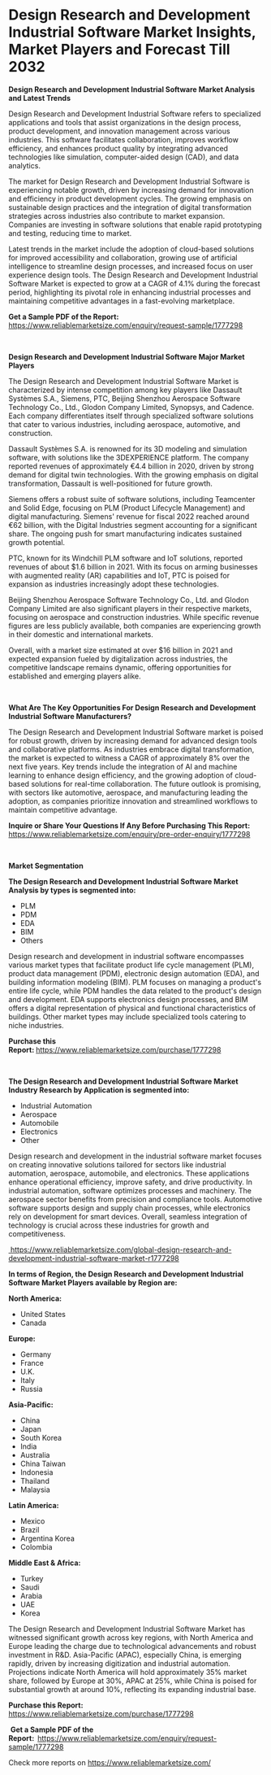 <p><h1>Design Research and Development Industrial Software Market Insights, Market Players and Forecast Till 2032</h1></p><p><strong>Design Research and Development Industrial Software Market Analysis and Latest Trends</strong></p>
<p><p>Design Research and Development Industrial Software refers to specialized applications and tools that assist organizations in the design process, product development, and innovation management across various industries. This software facilitates collaboration, improves workflow efficiency, and enhances product quality by integrating advanced technologies like simulation, computer-aided design (CAD), and data analytics.</p><p>The market for Design Research and Development Industrial Software is experiencing notable growth, driven by increasing demand for innovation and efficiency in product development cycles. The growing emphasis on sustainable design practices and the integration of digital transformation strategies across industries also contribute to market expansion. Companies are investing in software solutions that enable rapid prototyping and testing, reducing time to market.</p><p>Latest trends in the market include the adoption of cloud-based solutions for improved accessibility and collaboration, growing use of artificial intelligence to streamline design processes, and increased focus on user experience design tools. The Design Research and Development Industrial Software Market is expected to grow at a CAGR of 4.1% during the forecast period, highlighting its pivotal role in enhancing industrial processes and maintaining competitive advantages in a fast-evolving marketplace.</p></p>
<p><strong>Get a Sample PDF of the Report:&nbsp;</strong> <a href="https://www.reliablemarketsize.com/enquiry/request-sample/1777298?utm_campaign=2995&utm_medium=2&utm_source=Github&utm_content=ia&utm_term=11032025&utm_id=design-research-and-development-industrial-software">https://www.reliablemarketsize.com/enquiry/request-sample/1777298</a></p>
<p>&nbsp;</p>
<p><strong>Design Research and Development Industrial Software Major Market Players</strong></p>
<p><p>The Design Research and Development Industrial Software Market is characterized by intense competition among key players like Dassault Systèmes S.A., Siemens, PTC, Beijing Shenzhou Aerospace Software Technology Co., Ltd., Glodon Company Limited, Synopsys, and Cadence. Each company differentiates itself through specialized software solutions that cater to various industries, including aerospace, automotive, and construction.</p><p>Dassault Systèmes S.A. is renowned for its 3D modeling and simulation software, with solutions like the 3DEXPERIENCE platform. The company reported revenues of approximately €4.4 billion in 2020, driven by strong demand for digital twin technologies. With the growing emphasis on digital transformation, Dassault is well-positioned for future growth.</p><p>Siemens offers a robust suite of software solutions, including Teamcenter and Solid Edge, focusing on PLM (Product Lifecycle Management) and digital manufacturing. Siemens' revenue for fiscal 2022 reached around €62 billion, with the Digital Industries segment accounting for a significant share. The ongoing push for smart manufacturing indicates sustained growth potential.</p><p>PTC, known for its Windchill PLM software and IoT solutions, reported revenues of about $1.6 billion in 2021. With its focus on arming businesses with augmented reality (AR) capabilities and IoT, PTC is poised for expansion as industries increasingly adopt these technologies.</p><p>Beijing Shenzhou Aerospace Software Technology Co., Ltd. and Glodon Company Limited are also significant players in their respective markets, focusing on aerospace and construction industries. While specific revenue figures are less publicly available, both companies are experiencing growth in their domestic and international markets.</p><p>Overall, with a market size estimated at over $16 billion in 2021 and expected expansion fueled by digitalization across industries, the competitive landscape remains dynamic, offering opportunities for established and emerging players alike.</p></p>
<p>&nbsp;</p>
<p><strong>What Are The Key Opportunities For Design Research and Development Industrial Software Manufacturers?</strong></p>
<p><p>The Design Research and Development Industrial Software market is poised for robust growth, driven by increasing demand for advanced design tools and collaborative platforms. As industries embrace digital transformation, the market is expected to witness a CAGR of approximately 8% over the next five years. Key trends include the integration of AI and machine learning to enhance design efficiency, and the growing adoption of cloud-based solutions for real-time collaboration. The future outlook is promising, with sectors like automotive, aerospace, and manufacturing leading the adoption, as companies prioritize innovation and streamlined workflows to maintain competitive advantage.</p></p>
<p><strong>Inquire or Share Your Questions If Any Before Purchasing This Report:</strong> <a href="https://www.reliablemarketsize.com/enquiry/pre-order-enquiry/1777298?utm_campaign=2995&utm_medium=2&utm_source=Github&utm_content=ia&utm_term=11032025&utm_id=design-research-and-development-industrial-software">https://www.reliablemarketsize.com/enquiry/pre-order-enquiry/1777298</a></p>
<p>&nbsp;</p>
<p><strong>Market Segmentation</strong></p>
<p><strong>The Design Research and Development Industrial Software Market Analysis by types is segmented into:</strong></p>
<p><ul><li>PLM</li><li>PDM</li><li>EDA</li><li>BIM</li><li>Others</li></ul></p>
<p><p>Design research and development in industrial software encompasses various market types that facilitate product life cycle management (PLM), product data management (PDM), electronic design automation (EDA), and building information modeling (BIM). PLM focuses on managing a product's entire life cycle, while PDM handles the data related to the product's design and development. EDA supports electronics design processes, and BIM offers a digital representation of physical and functional characteristics of buildings. Other market types may include specialized tools catering to niche industries.</p></p>
<p><strong>Purchase this Report:&nbsp;</strong><a href="https://www.reliablemarketsize.com/purchase/1777298?utm_campaign=2995&utm_medium=2&utm_source=Github&utm_content=ia&utm_term=11032025&utm_id=design-research-and-development-industrial-software">https://www.reliablemarketsize.com/purchase/1777298</a></p>
<p>&nbsp;</p>
<p><strong>The Design Research and Development Industrial Software Market Industry Research by Application is segmented into:</strong></p>
<p><ul><li>Industrial Automation</li><li>Aerospace</li><li>Automobile</li><li>Electronics</li><li>Other</li></ul></p>
<p><p>Design research and development in the industrial software market focuses on creating innovative solutions tailored for sectors like industrial automation, aerospace, automobile, and electronics. These applications enhance operational efficiency, improve safety, and drive productivity. In industrial automation, software optimizes processes and machinery. The aerospace sector benefits from precision and compliance tools. Automotive software supports design and supply chain processes, while electronics rely on development for smart devices. Overall, seamless integration of technology is crucial across these industries for growth and competitiveness.</p></p>
<p><a href="https://www.reliablemarketsize.com/global-design-research-and-development-industrial-software-market-r1777298?utm_campaign=2995&utm_medium=2&utm_source=Github&utm_content=ia&utm_term=11032025&utm_id=design-research-and-development-industrial-software">&nbsp;https://www.reliablemarketsize.com/global-design-research-and-development-industrial-software-market-r1777298</a></p>
<p><strong>In terms of Region, the Design Research and Development Industrial Software Market Players available by Region are:</strong></p>
<p>
    <p> <strong> North America: </strong>
        <ul>
            <li>United States</li>
            <li>Canada</li>
        </ul>
        </p> 
    <p> <strong> Europe: </strong>
        <ul>
            <li>Germany</li>
            <li>France</li>
            <li>U.K.</li>
            <li>Italy</li>
            <li>Russia</li>
        </ul>
        </p> 
    <p> <strong> Asia-Pacific: </strong>
        <ul>
            <li>China</li>
            <li>Japan</li>
            <li>South Korea</li>
            <li>India</li>
            <li>Australia</li>
            <li>China Taiwan</li>
            <li>Indonesia</li>
            <li>Thailand</li>
            <li>Malaysia</li>
        </ul>
        </p> 
    <p> <strong> Latin America: </strong>
        <ul>
            <li>Mexico</li>
            <li>Brazil</li>
            <li>Argentina Korea</li>
            <li>Colombia</li>
        </ul>
        </p> 
    <p> <strong> Middle East & Africa: </strong>
        <ul>
            <li>Turkey</li>
            <li>Saudi</li>
            <li>Arabia</li>
            <li>UAE</li>
            <li>Korea</li>
        </ul>
    </p>
    </p>
<p><p>The Design Research and Development Industrial Software Market has witnessed significant growth across key regions, with North America and Europe leading the charge due to technological advancements and robust investment in R&D. Asia-Pacific (APAC), especially China, is emerging rapidly, driven by increasing digitization and industrial automation. Projections indicate North America will hold approximately 35% market share, followed by Europe at 30%, APAC at 25%, while China is poised for substantial growth at around 10%, reflecting its expanding industrial base.</p></p>
<p><strong>Purchase this Report: </strong><a href="https://www.reliablemarketsize.com/purchase/1777298?utm_campaign=2995&utm_medium=2&utm_source=Github&utm_content=ia&utm_term=11032025&utm_id=design-research-and-development-industrial-software">https://www.reliablemarketsize.com/purchase/1777298</a></p>
<p>&nbsp;<strong>Get a Sample PDF of the Report:&nbsp;&nbsp;</strong><a href="https://www.reliablemarketsize.com/enquiry/request-sample/1777298?utm_campaign=2995&utm_medium=2&utm_source=Github&utm_content=ia&utm_term=11032025&utm_id=design-research-and-development-industrial-software">https://www.reliablemarketsize.com/enquiry/request-sample/1777298</a></p>
<p><strong></strong></p>
<p>Check more reports on <a href="https://www.reliablemarketsize.com/?utm_campaign=2995&utm_medium=2&utm_source=Github&utm_content=ia&utm_term=11032025&utm_id=design-research-and-development-industrial-software">https://www.reliablemarketsize.com/</a></p>